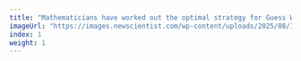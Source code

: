 ```yaml
---
title: "Mathematicians have worked out the optimal strategy for Guess Who?"
imageUrl: "https://images.newscientist.com/wp-content/uploads/2025/08/11112924/SEI_261512388.jpg?width=788"
index: 1
weight: 1
---
```

